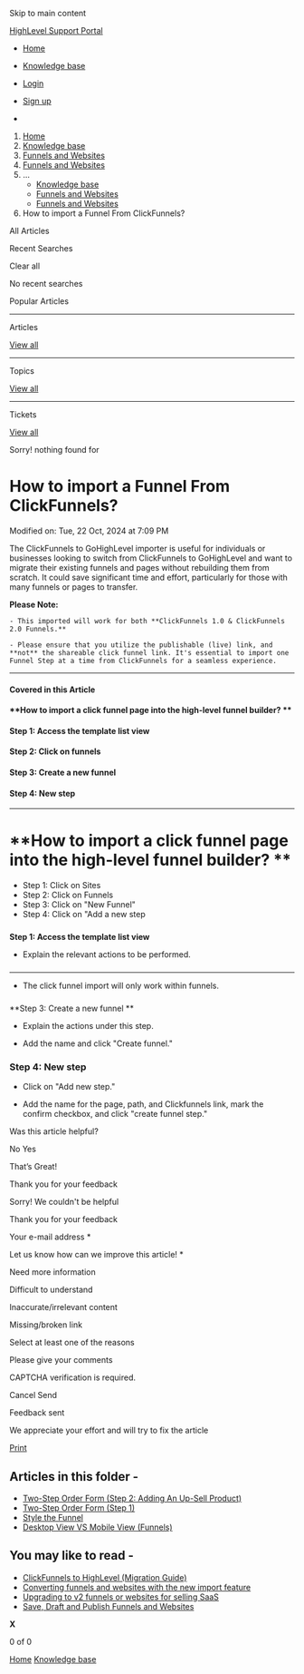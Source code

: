 Skip to main content

[ HighLevel Support Portal ](https://help.gohighlevel.com)

  * [ Home ](/support/home)
  * [ Knowledge base ](/support/solutions)

  * [Login](/support/login)
  * [Sign up](/support/signup)
  * 

  1. [Home](/support/home)
  2. [Knowledge base](/support/solutions)
  3. [Funnels and Websites](/support/solutions/155000000128)
  4. [Funnels and Websites](/support/solutions/folders/48000666011)
  5. ... 
     * [Knowledge base](/support/solutions)
     * [Funnels and Websites](/support/solutions/155000000128)
     * [Funnels and Websites](/support/solutions/folders/48000666011)
  6. How to import a Funnel From ClickFunnels?

All  Articles 

Recent Searches

Clear all

No recent searches

Popular Articles

* * *

Articles

[View all](/support/search/solutions)

* * *

Topics

[View all](/support/search/topics)

* * *

Tickets

[View all](/support/search/tickets)

Sorry! nothing found for   

# How to import a Funnel From ClickFunnels?

Modified on: Tue, 22 Oct, 2024 at 7:09 PM

The ClickFunnels to GoHighLevel importer is useful for individuals or businesses looking to switch from ClickFunnels to GoHighLevel and want to migrate their existing funnels and pages without rebuilding them from scratch. It could save significant time and effort, particularly for those with many funnels or pages to transfer.  

**Please Note:**

    - This imported will work for both **ClickFunnels 1.0 & ClickFunnels 2.0 Funnels.**  
      
    - Please ensure that you utilize the publishable (live) link, and **not** the shareable click funnel link. It's essential to import one Funnel Step at a time from ClickFunnels for a seamless experience.

* * *

#### **Covered in this Article**

#### **How to import a click funnel page into the high-level funnel builder? **

#### Step 1: Access the template list view

#### Step 2: Click on funnels

#### Step 3: Create a new funnel  

#### Step 4: New step

* * *

# **How to import a click funnel page into the high-level funnel builder?  **

  * Step 1: Click on Sites 
  * Step 2: Click on Funnels
  * Step 3: Click on "New Funnel"
  * Step 4: Click on "Add a new step

###   
**Step 1: Access the template list view**

  * Explain the relevant actions to be performed.

###   
** **

  * The click funnel import will only work within funnels.

###   
**Step 3: Create a new funnel  **

  * Explain the actions under this step.  

  * Add the name and click "Create funnel."  

### **Step 4: New step**

  * Click on "Add new step."   

  * Add the name for the page, path, and Clickfunnels link, mark the confirm checkbox, and click "create funnel step."  

Was this article helpful?

No  Yes 

That’s Great!

Thank you for your feedback

Sorry! We couldn't be helpful

Thank you for your feedback

Your e-mail address *

Let us know how can we improve this article! *

Need more information 

Difficult to understand 

Inaccurate/irrelevant content 

Missing/broken link 

Select at least one of the reasons 

Please give your comments 

CAPTCHA verification is required. 

Cancel  Send 

Feedback sent

We appreciate your effort and will try to fix the article

[Print](javascript:print\(\))

## Articles in this folder -

  * [Two-Step Order Form (Step 2: Adding An Up-Sell Product)](/support/solutions/articles/48000980306-two-step-order-form-step-2-adding-an-up-sell-product-)
  * [Two-Step Order Form (Step 1)](/support/solutions/articles/48000980307-two-step-order-form-step-1-)
  * [Style the Funnel](/support/solutions/articles/48000980309-style-the-funnel)
  * [Desktop View VS Mobile View (Funnels)](/support/solutions/articles/48000980310-desktop-view-vs-mobile-view-funnels-)

## You may like to read -

  * [ClickFunnels to HighLevel (Migration Guide)](/support/solutions/articles/155000003389-clickfunnels-to-highlevel-migration-guide-)
  * [Converting funnels and websites with the new import feature](/support/solutions/articles/48001209319-converting-funnels-and-websites-with-the-new-import-feature)
  * [Upgrading to v2 funnels or websites for selling SaaS](/support/solutions/articles/48001210773-upgrading-to-v2-funnels-or-websites-for-selling-saas)
  * [Save, Draft and Publish Funnels and Websites](/support/solutions/articles/155000001913-save-draft-and-publish-funnels-and-websites)

**X**

0 of 0 []()

[Home](/support/home) [Knowledge base](/support/solutions)
